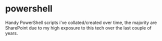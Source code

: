 # powershell
Handy PowerShell scripts i've collated/created over time, the majority are SharePoint due to my high exposure to this tech over the last couple of years.
